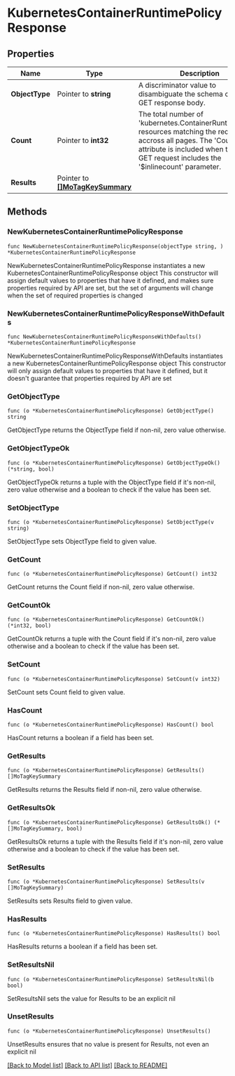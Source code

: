 # KubernetesContainerRuntimePolicyResponse

## Properties

Name | Type | Description | Notes
------------ | ------------- | ------------- | -------------
**ObjectType** | Pointer to **string** | A discriminator value to disambiguate the schema of a HTTP GET response body. | 
**Count** | Pointer to **int32** | The total number of &#39;kubernetes.ContainerRuntimePolicy&#39; resources matching the request, accross all pages. The &#39;Count&#39; attribute is included when the HTTP GET request includes the &#39;$inlinecount&#39; parameter. | [optional] 
**Results** | Pointer to [**[]MoTagKeySummary**](MoTagKeySummary.md) |  | [optional] 

## Methods

### NewKubernetesContainerRuntimePolicyResponse

`func NewKubernetesContainerRuntimePolicyResponse(objectType string, ) *KubernetesContainerRuntimePolicyResponse`

NewKubernetesContainerRuntimePolicyResponse instantiates a new KubernetesContainerRuntimePolicyResponse object
This constructor will assign default values to properties that have it defined,
and makes sure properties required by API are set, but the set of arguments
will change when the set of required properties is changed

### NewKubernetesContainerRuntimePolicyResponseWithDefaults

`func NewKubernetesContainerRuntimePolicyResponseWithDefaults() *KubernetesContainerRuntimePolicyResponse`

NewKubernetesContainerRuntimePolicyResponseWithDefaults instantiates a new KubernetesContainerRuntimePolicyResponse object
This constructor will only assign default values to properties that have it defined,
but it doesn't guarantee that properties required by API are set

### GetObjectType

`func (o *KubernetesContainerRuntimePolicyResponse) GetObjectType() string`

GetObjectType returns the ObjectType field if non-nil, zero value otherwise.

### GetObjectTypeOk

`func (o *KubernetesContainerRuntimePolicyResponse) GetObjectTypeOk() (*string, bool)`

GetObjectTypeOk returns a tuple with the ObjectType field if it's non-nil, zero value otherwise
and a boolean to check if the value has been set.

### SetObjectType

`func (o *KubernetesContainerRuntimePolicyResponse) SetObjectType(v string)`

SetObjectType sets ObjectType field to given value.


### GetCount

`func (o *KubernetesContainerRuntimePolicyResponse) GetCount() int32`

GetCount returns the Count field if non-nil, zero value otherwise.

### GetCountOk

`func (o *KubernetesContainerRuntimePolicyResponse) GetCountOk() (*int32, bool)`

GetCountOk returns a tuple with the Count field if it's non-nil, zero value otherwise
and a boolean to check if the value has been set.

### SetCount

`func (o *KubernetesContainerRuntimePolicyResponse) SetCount(v int32)`

SetCount sets Count field to given value.

### HasCount

`func (o *KubernetesContainerRuntimePolicyResponse) HasCount() bool`

HasCount returns a boolean if a field has been set.

### GetResults

`func (o *KubernetesContainerRuntimePolicyResponse) GetResults() []MoTagKeySummary`

GetResults returns the Results field if non-nil, zero value otherwise.

### GetResultsOk

`func (o *KubernetesContainerRuntimePolicyResponse) GetResultsOk() (*[]MoTagKeySummary, bool)`

GetResultsOk returns a tuple with the Results field if it's non-nil, zero value otherwise
and a boolean to check if the value has been set.

### SetResults

`func (o *KubernetesContainerRuntimePolicyResponse) SetResults(v []MoTagKeySummary)`

SetResults sets Results field to given value.

### HasResults

`func (o *KubernetesContainerRuntimePolicyResponse) HasResults() bool`

HasResults returns a boolean if a field has been set.

### SetResultsNil

`func (o *KubernetesContainerRuntimePolicyResponse) SetResultsNil(b bool)`

 SetResultsNil sets the value for Results to be an explicit nil

### UnsetResults
`func (o *KubernetesContainerRuntimePolicyResponse) UnsetResults()`

UnsetResults ensures that no value is present for Results, not even an explicit nil

[[Back to Model list]](../README.md#documentation-for-models) [[Back to API list]](../README.md#documentation-for-api-endpoints) [[Back to README]](../README.md)


